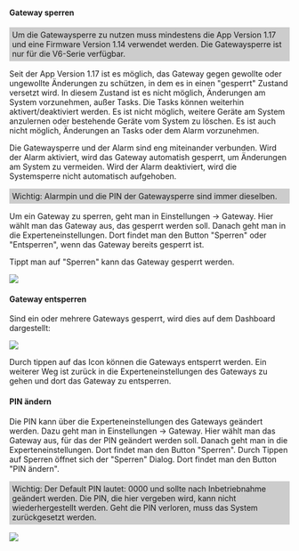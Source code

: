 #### Gateway sperren


<p style="background:#ccc;padding:5px;">
Um die Gatewaysperre zu nutzen muss mindestens die App Version 1.17 und eine Firmware Version 1.14 verwendet werden. Die Gatewaysperre ist nur für die V6-Serie verfügbar.
</p>

Seit der App Version 1.17 ist es möglich, das Gateway gegen gewollte
oder ungewollte Änderungen zu schützen, in dem es in einen "gesperrt"
Zustand versetzt wird. In diesem Zustand ist es nicht möglich,
Änderungen am System vorzunehmen, außer Tasks. Die Tasks können
weiterhin aktivert/deaktiviert werden. Es ist nicht möglich, weitere
Geräte am System anzulernen oder bestehende Geräte vom System zu
löschen. Es ist auch nicht möglich, Änderungen an Tasks oder dem Alarm
vorzunehmen.

Die Gatewaysperre und der Alarm sind eng miteinander verbunden. Wird der
Alarm aktiviert, wird das Gateway automatish gesperrt, um Änderungen am
System zu vermeiden. Wird der Alarm deaktiviert, wird die Systemsperre
nicht automatisch aufgehoben.


<p style="background:#ccc;padding:5px;">
Wichtig: Alarmpin und die PIN der Gatewaysperre sind immer dieselben.
</p>

Um ein Gateway zu sperren, geht man in Einstellungen -\> Gateway. Hier
wählt man das Gateway aus, das gesperrt werden soll. Danach geht man in
die Experteneinstellungen. Dort findet man den Button "Sperren" oder
"Entsperren", wenn das Gateway bereits gesperrt ist.

Tippt man auf "Sperren" kann das Gateway gesperrt werden.

![](/de/iqontrol_neo/gateway_sperren.png)

#### Gateway entsperren

Sind ein oder mehrere Gateways gesperrt, wird dies auf dem Dashboard
dargestellt:

![](/de/iqontrol_neo/system_gesperrt.png)

Durch tippen auf das Icon können die Gateways entsperrt werden. Ein
weiterer Weg ist zurück in die Experteneinstellungen des Gateways zu
gehen und dort das Gateway zu entsperren.

#### PIN ändern

Die PIN kann über die Experteneinstellungen des Gateways geändert
werden. Dazu geht man in Einstellungen -\> Gateway. Hier wählt man das
Gateway aus, für das der PIN geändert werden soll. Danach geht man in
die Experteneinstellungen. Dort findet man den Button "Sperren". Durch
Tippen auf Sperren öffnet sich der "Sperren" Dialog. Dort findet man den
Button "PIN ändern".


<p style="background:#ccc;padding:5px;">
Wichtig: Der Default PIN lautet: 0000 und sollte nach Inbetriebnahme geändert werden. Die PIN, die hier vergeben wird, kann nicht wiederhergestellt werden. Geht die PIN verloren, muss das System zurückgesetzt werden. 
</p>

![](/de/iqontrol_neo/pin_aendern_sperre.png)
